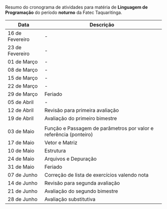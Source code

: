 Resumo do cronograma de atividades para matéria de **Linguagem de Programação** do período **noturno** da Fatec Taquaritinga.

|Data|Descrição|
|---|---|
|16 de Fevereiro|-|
|23 de Fevereiro|-|
|01 de Março|-|
|08 de Março|-|
|15 de Março|-|
|22 de Março|-|
|29 de Março|Feriado|
|05 de Abril|-|
|12 de Abril|Revisão para primeira avaliação|
|19 de Abril|Avaliação do primeiro bimestre|
|||
|03 de Maio|Função e Passagem de parâmetros por valor e referência (ponteiro)|
|17 de Maio|Vetor e Matriz|
|10 de Maio|Estrutura|
|24 de Maio|Arquivos e Depuração|
|31 de Maio|Feriado|
|07 de Junho|Correção de lista de exercícios valendo nota|
|14 de Junho|Revisão para segunda avaliação|
|21 de Junho|Avaliação do segundo bimestre|
|28 de Junho|Avaliação substitutiva|
